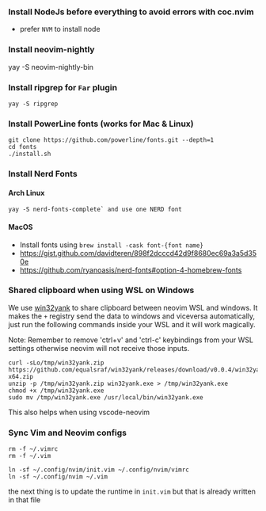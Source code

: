 ### Install NodeJs before everything to avoid errors with coc.nvim

- prefer `NVM` to install node

### Install neovim-nightly

yay -S neovim-nightly-bin

### Install ripgrep for `Far` plugin

```shell
yay -S ripgrep
```

### Install PowerLine fonts (works for Mac & Linux)

```shell
git clone https://github.com/powerline/fonts.git --depth=1
cd fonts
./install.sh
```

### Install Nerd Fonts

#### Arch Linux

```shell
yay -S nerd-fonts-complete` and use one NERD font
```

#### MacOS

- Install fonts using `brew install -cask font-{font name}`
- https://gist.github.com/davidteren/898f2dcccd42d9f8680ec69a3a5d350e
- https://github.com/ryanoasis/nerd-fonts#option-4-homebrew-fonts

### Shared clipboard when using WSL on Windows

We use [win32yank](https://github.com/equalsraf/win32yank) to share clipboard between neovim WSL and windows. It makes the `+` registry send the data to windows and viceversa automatically, just run the following commands inside your WSL and it will work magically.

Note: Remember to remove 'ctrl+v' and 'ctrl-c' keybindings from your WSL settings otherwise neovim will not receive those inputs.

```shell
curl -sLo/tmp/win32yank.zip https://github.com/equalsraf/win32yank/releases/download/v0.0.4/win32yank-x64.zip
unzip -p /tmp/win32yank.zip win32yank.exe > /tmp/win32yank.exe
chmod +x /tmp/win32yank.exe
sudo mv /tmp/win32yank.exe /usr/local/bin/win32yank.exe
```

This also helps when using vscode-neovim

### Sync Vim and Neovim configs

```shell
rm -f ~/.vimrc
rm -f ~/.vim

ln -sf ~/.config/nvim/init.vim ~/.config/nvim/vimrc
ln -sf ~/.config/nvim ~/.vim
```

the next thing is to update the runtime in `init.vim` but that is already written in that file
